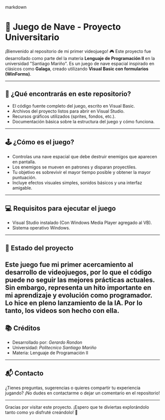 markdown
# 🚀 Juego de Nave - Proyecto Universitario

¡Bienvenido al repositorio de mi primer videojuego! 🎮
Este proyecto fue desarrollado como parte del la materia **Lenguaje de Programación II** en la universidad "Santiago Mariño". Es un juego de nave espacial inspirado en clásicos como **Galaga**, creado utilizando **Visual Basic con formularios (WinForms)**.

---

## 🧩 ¿Qué encontrarás en este repositorio?

- El código fuente completo del juego, escrito en Visual Basic.
- Archivos del proyecto listos para abrir en Visual Studio.
- Recursos gráficos utilizados (sprites, fondos, etc.).
- Documentación básica sobre la estructura del juego y cómo funciona.

---

## 🕹️ ¿Cómo es el juego?

- Controlas una nave espacial que debe destruir enemigos que aparecen en pantalla.
- Los enemigos se mueven en patrones y disparan proyectiles.
- Tu objetivo es sobrevivir el mayor tiempo posible y obtener la mayor puntuación.
- Incluye efectos visuales simples, sonidos básicos y una interfaz amigable.

---

## 💻 Requisitos para ejecutar el juego

- Visual Studio instalado (Con Windows Media Player agregado al VB).
- Sistema operativo Windows.

---

## 🚧 Estado del proyecto

Este juego fue mi **primer acercamiento al desarrollo de videojuegos**, por lo que el código puede no seguir las mejores prácticas actuales. Sin embargo, representa un hito importante en mi aprendizaje y evolución como programador.
Lo hice en pleno lanzamiento de la IA. Por lo tanto, los videos son hecho con ella.
---

## 📚 Créditos

- Desarrollado por: *Gerardo Rondon*
- Universidad: *Politecnico Santiago Mariño*
- Materia: Lenguaje de Programación II

---

## 📬 Contacto

¿Tienes preguntas, sugerencias o quieres compartir tu experiencia jugando?
¡No dudes en contactarme o dejar un comentario en el repositorio!

---

Gracias por visitar este proyecto. ¡Espero que te diviertas explorándolo tanto como yo disfruté creándolo! 🚀
